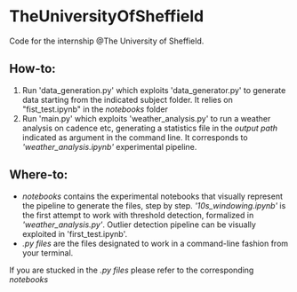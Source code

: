# TheUniversityOfSheffield
Code for the internship @The University of Sheffield.

## How-to:
1) Run 'data_generation.py' which exploits 'data_generator.py' to generate data starting from the indicated subject folder. It relies on "fist_test.ipynb" in the _notebooks_ folder
2) Run 'main.py' which exploits 'weather_analysis.py' to run a weather analysis on cadence etc, generating a statistics file in the _output path_ indicated as argument in the command line. It corresponds to _'weather_analysis.ipynb'_ experimental pipeline.

## Where-to:
* _notebooks_ contains the experimental notebooks that visually represent the pipeline to generate the files, step by step. _'10s_windowing.ipynb'_ is the first attempt to work with threshold detection, formalized in _'weather_analysis.py'_. Outlier detection pipeline can be visually exploited in 'first_test.ipynb'.
* _.py files_ are the files designated to work in a command-line fashion from your terminal.

If you are stucked in the _.py files_ please refer to the corresponding _notebooks_


